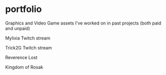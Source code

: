 # portfolio

Graphics and Video Game assets I've worked on in past projects (both paid and unpaid)

Mylixia Twitch stream

Trick2G Twitch stream

Reverence Lost

Kingdom of Rosak 

